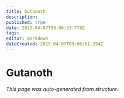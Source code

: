 ```yaml
---
title: Gutanoth
description: 
published: true
date: 2025-04-07T09:06:53.778Z
tags: 
editor: markdown
dateCreated: 2025-04-07T09:06:51.254Z
---
```


# Gutanoth

*This page was auto-generated from structure.*